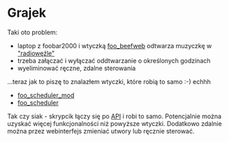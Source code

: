 # Grajek

Taki oto problem:
  - laptop z foobar2000 i wtyczką [foo_beefweb](https://www.foobar2000.org/components/view/foo_beefweb) odtwarza muzyczkę w ["radiowęźle"](https://pl.wikipedia.org/wiki/Radiow%C4%99ze%C5%82)
  - trzeba załączać i wyłączać oddtwarzanie o określonych godzinach
  - wyeliminować ręczne, zdalne sterowania

...teraz jak to piszę to znalazłem wtyczki, które robią to samo :-) echhh
  - [foo_scheduler_mod](https://www.foobar2000.org/components/view/foo_scheduler_mod)
  - [foo_scheduler](https://www.foobar2000.org/components/view/foo_scheduler)

Tak czy siak - skrypcik łączy się po [API](https://hyperblast.org/beefweb/api/) i robi to samo. Potencjalnie można uzyskać więcej funkcjonalności niż powyższe wtyczki. Dodatkowo zdalnie można przez webinterfejs zmieniać utwory lub ręcznie sterować.
